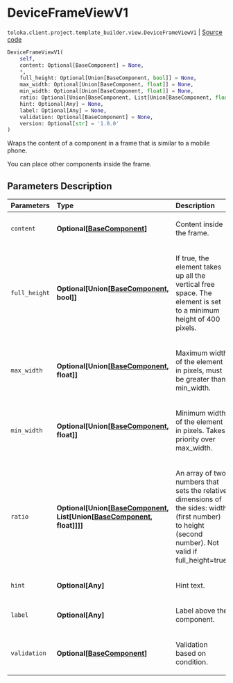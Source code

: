 # DeviceFrameViewV1
`toloka.client.project.template_builder.view.DeviceFrameViewV1` | [Source code](https://github.com/Toloka/toloka-kit/blob/v1.1.0.post1/src/client/project/template_builder/view.py#L142)

```python
DeviceFrameViewV1(
    self,
    content: Optional[BaseComponent] = None,
    *,
    full_height: Optional[Union[BaseComponent, bool]] = None,
    max_width: Optional[Union[BaseComponent, float]] = None,
    min_width: Optional[Union[BaseComponent, float]] = None,
    ratio: Optional[Union[BaseComponent, List[Union[BaseComponent, float]]]] = None,
    hint: Optional[Any] = None,
    label: Optional[Any] = None,
    validation: Optional[BaseComponent] = None,
    version: Optional[str] = '1.0.0'
)
```

Wraps the content of a component in a frame that is similar to a mobile phone.


You can place other components inside the frame.

## Parameters Description

| Parameters | Type | Description |
| :----------| :----| :-----------|
`content`|**Optional\[[BaseComponent](toloka.client.project.template_builder.base.BaseComponent.md)\]**|<p>Content inside the frame.</p>
`full_height`|**Optional\[Union\[[BaseComponent](toloka.client.project.template_builder.base.BaseComponent.md), bool\]\]**|<p>If true, the element takes up all the vertical free space. The element is set to a minimum height of 400 pixels.</p>
`max_width`|**Optional\[Union\[[BaseComponent](toloka.client.project.template_builder.base.BaseComponent.md), float\]\]**|<p>Maximum width of the element in pixels, must be greater than min_width.</p>
`min_width`|**Optional\[Union\[[BaseComponent](toloka.client.project.template_builder.base.BaseComponent.md), float\]\]**|<p>Minimum width of the element in pixels. Takes priority over max_width.</p>
`ratio`|**Optional\[Union\[[BaseComponent](toloka.client.project.template_builder.base.BaseComponent.md), List\[Union\[[BaseComponent](toloka.client.project.template_builder.base.BaseComponent.md), float\]\]\]\]**|<p>An array of two numbers that sets the relative dimensions of the sides: width (first number) to height (second number). Not valid if full_height=true.</p>
`hint`|**Optional\[Any\]**|<p>Hint text.</p>
`label`|**Optional\[Any\]**|<p>Label above the component.</p>
`validation`|**Optional\[[BaseComponent](toloka.client.project.template_builder.base.BaseComponent.md)\]**|<p>Validation based on condition.</p>
